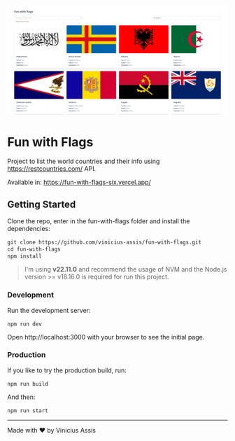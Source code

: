 ![Fun with Flags screenshot](public/fun-with-flags-screenshot.png)

# Fun with Flags

Project to list the world countries and their info using https://restcountries.com/ API.

Available in: https://fun-with-flags-six.vercel.app/

## Getting Started

Clone the repo, enter in the fun-with-flags folder and install the dependencies:

```
git clone https://github.com/vinicius-assis/fun-with-flags.git
cd fun-with-flags
npm install
```

> I'm using **v22.11.0** and recommend the usage of NVM and the Node.js version >= v18.16.0 is required for run this project.

### Development

Run the development server:

```
npm run dev
```

Open http://localhost:3000 with your browser to see the initial page.

### Production

If you like to try the production build, run:

```
npm run build
```

And then:

```
npm run start
```

---

Made with ♥️ by Vinicius Assis
